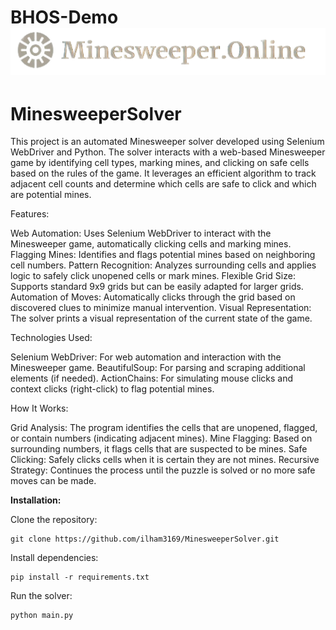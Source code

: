# BHOS-Demo![logo](https://github.com/ilham3169/MinesweeperSolver/blob/main/ms.png)
# MinesweeperSolver

This project is an automated Minesweeper solver developed using Selenium WebDriver and Python. The solver interacts with a web-based Minesweeper game by identifying cell types, marking mines, and clicking on safe cells based on the rules of the game. It leverages an efficient algorithm to track adjacent cell counts and determine which cells are safe to click and which are potential mines.

Features:

Web Automation: Uses Selenium WebDriver to interact with the Minesweeper game, automatically clicking cells and marking mines.
Flagging Mines: Identifies and flags potential mines based on neighboring cell numbers.
Pattern Recognition: Analyzes surrounding cells and applies logic to safely click unopened cells or mark mines.
Flexible Grid Size: Supports standard 9x9 grids but can be easily adapted for larger grids.
Automation of Moves: Automatically clicks through the grid based on discovered clues to minimize manual intervention.
Visual Representation: The solver prints a visual representation of the current state of the game.

Technologies Used:

Selenium WebDriver: For web automation and interaction with the Minesweeper game.
BeautifulSoup: For parsing and scraping additional elements (if needed).
ActionChains: For simulating mouse clicks and context clicks (right-click) to flag potential mines.

How It Works:

Grid Analysis: The program identifies the cells that are unopened, flagged, or contain numbers (indicating adjacent mines).
Mine Flagging: Based on surrounding numbers, it flags cells that are suspected to be mines.
Safe Clicking: Safely clicks cells when it is certain they are not mines.
Recursive Strategy: Continues the process until the puzzle is solved or no more safe moves can be made.

**Installation:**

Clone the repository:

    git clone https://github.com/ilham3169/MinesweeperSolver.git

Install dependencies:

    pip install -r requirements.txt

Run the solver:

    python main.py

